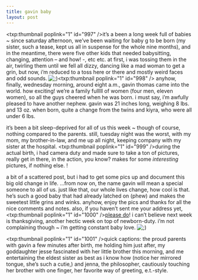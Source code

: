 ```yaml
---
title: gavin baby    
layout: post
---
```


<span class="pic"><txp:thumbnail poplink="1" id="997" /></span>it&#8217;s a been a long week full of babies ~ since saturday afternoon, we&#8217;ve been waiting for baby g to be born (my sister, such a tease, kept us all in suspense for the whole nine months), and in the meantime, there were five other kids that needed babysitting, changing, attention &#8211; and how! -, etc etc. at first, i was tossing them in the air, twirling them until we fell all dizzy, dancing like a mad woman to get a grin, but now, i&#8217;m reduced to a toss here or there and mostly weird faces and odd sounds. <img src="http://localhost:8888/wordpress/wp-includes/images/smilies/icon_wink.gif" alt=";)" class="wp-smiley" /><span class="picl"><txp:thumbnail poplink="1" id="998" /></span> anyhow, finally, wednesday morning, around eight a.m., gavin thomas came into the world. how exciting! we&#8217;re a family fulllll of women (four men, eleven women), so all the guys cheered when he was born. i must say, i&#8217;m awfully pleased to have another nephew. gavin was 21 inches long, weighing 8 lbs. and 13 oz. when born, quite a change from the twins and kiyra, who were all under 6 lbs.

it&#8217;s been a bit sleep-deprived for all of us this week ~ though of course, nothing compared to the parents. still, tuesday night was the worst, with my mom, my brother-in-law, and me up all night, keeping company with my sister at the hospital. <span class="pic"><txp:thumbnail poplink="1" id="999" /></span>during the actual birth, i had camera duty and made sure to take a ton of pictures, really get in there, in the action, you know? makes for some *interesting* pictures, if nothing else. ! 

a bit of a scattered post, but i had to get some pics up and document this big old change in life. &#8230;from now on, the name gavin will mean a special someone to all of us. just like that, our whole lives change, how cool is that. he&#8217;s such a good baby that had already latched on (phew) and makes the sweetest little grins and winks. anyhow, enjoy the pics and thanks for all the nice comments and notes. also, if you haven&#8217;t sent me your address yet, <span class="picl"><txp:thumbnail poplink="1" id="1000" /></span>[please do][1]! i can&#8217;t believe next week is thanksgiving, another hectic week on top of newborn-duty. i&#8217;m not complaining though ~ i&#8217;m getting constant baby love. <img src="http://localhost:8888/wordpress/wp-includes/images/smilies/icon_wink.gif" alt=";)" class="wp-smiley" />

<span class="pic"><txp:thumbnail poplink="1" id="1001" /></span>quick captions: the proud parents with gavin a few minutes after birth, me holding him just after, my goddaughter jesse fascinated with her little brother this morning, and me entertaining the eldest sister as best as i know how (notice her mirrored tongue, she&#8217;s such a cutie,) and jenna, the philosopher, cautiously touching her brother with one finger, her favorite way of greeting, e.t.-style.

 [1]: http://mellowtrouble.net/contact